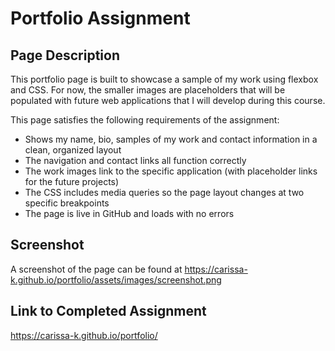 # Portfolio Assignment

## Page Description

This portfolio page is built to showcase a sample of my work using flexbox and CSS. For now, the smaller images are placeholders that will be populated with future web applications that I will develop during this course.

This page satisfies the following requirements of the assignment:

- Shows my name, bio, samples of my work and contact information in a clean, organized layout
- The navigation and contact links all function correctly
- The work images link to the specific application (with placeholder links for the future projects)
- The CSS includes media queries so the page layout changes at two specific breakpoints
- The page is live in GitHub and loads with no errors

## Screenshot

A screenshot of the page can be found at https://carissa-k.github.io/portfolio/assets/images/screenshot.png

## Link to Completed Assignment

https://carissa-k.github.io/portfolio/

